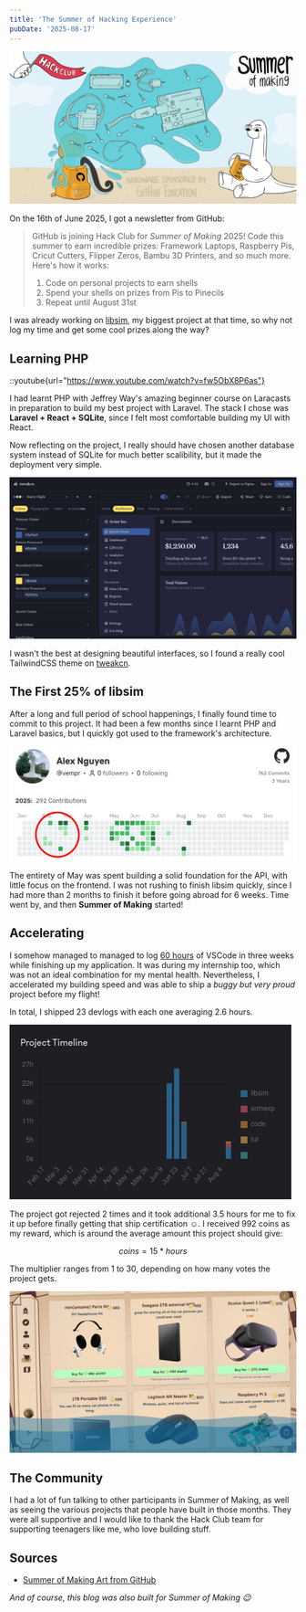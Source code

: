 ```yaml
---
title: 'The Summer of Hacking Experience'
pubDate: '2025-08-17'
---
```


![](./assets/som-1.jpg)

On the 16th of June 2025, I got a newsletter from GitHub:

>  GitHub is joining Hack Club for *Summer of Making* 2025!
> Code this summer to earn incredible prizes: Framework Laptops, Raspberry Pis, Cricut Cutters, Flipper Zeros, Bambu 3D Printers, and so much more.
> Here's how it works:
> 1. Code on personal projects to earn shells
> 2. Spend your shells on prizes from Pis to Pinecils
> 3. Repeat until August 31st

I was already working on [libsim](https://github.com/vempr/libsim), my biggest project at that time, so why not log my time and get some cool prizes along the way?

## Learning PHP

::youtube{url="https://www.youtube.com/watch?v=fw5ObX8P6as"}

I had learnt PHP with Jeffrey Way's amazing beginner course on Laracasts in preparation to build my best project with Laravel. The stack I chose was **Laravel + React + SQLite**, since I felt most comfortable building my UI with React.

Now reflecting on the project, I really should have chosen another database system instead of SQLite for much better scalibility, but it made the deployment very simple.

![Starry Night theme](./assets/tweakcn-theme.jpg)

I wasn't the best at designing beautiful interfaces, so I found a really cool TailwindCSS theme on [tweakcn](https://tweakcn.com).

## The First 25% of libsim

After a long and full period of school happenings, I finally found time to commit to this project. It had been a few months since I learnt PHP and Laravel basics, but I quickly got used to the framework's architecture.

![Time spent learning PHP and Laravel before exams](./assets/som-2.png)

The entirety of May was spent building a solid foundation for the API, with little focus on the frontend. I was not rushing to finish libsim quickly, since I had more than 2 months to finish it before going abroad for 6 weeks. Time went by, and then **Summer of Making** started!

## Accelerating

I somehow managed to managed to log <u>60 hours</u> of VSCode in three weeks while finishing up my application. It was during my internship too, which was not an ideal combination for my mental health. Nevertheless, I accelerated my building speed and was able to ship a *buggy but very proud* project before my flight!

In total, I shipped 23 devlogs with each one averaging 2.6 hours.

![Week 1: 22.5 hours, Week 2: 26.8 hours, Week 3: 10.7 hours](./assets/hackatime.jpg)

The project got rejected 2 times and it took additional 3.5 hours for me to fix it up before finally getting that ship certification ☺️. I received 992 coins as my reward, which is around the average amount this project should give:

$$
\begin{equation}
coins = 15 * hours
\end{equation}
$$

The multiplier ranges from 1 to 30, depending on how many votes the project gets.

![Various items to buy with coins](./assets/stuff.jpg)

## The Community

I had a lot of fun talking to other participants in Summer of Making, as well as seeing the various projects that people have built in those months. They were all supportive and I would like to thank the Hack Club team for supporting teenagers like me, who love building stuff.

## Sources
- [Summer of Making Art from GitHub](https://github.blog/news-insights/introducing-hack-clubs-summer-of-making)

*And of course, this blog was also built for Summer of Making 😉*